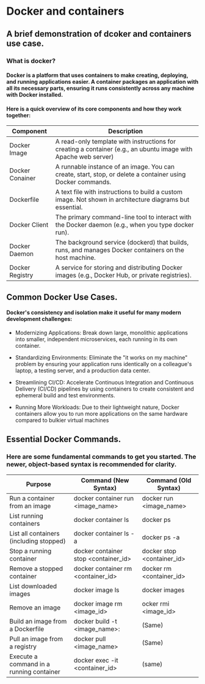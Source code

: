 # Docker and containers

## A brief demonstration of dcoker and containers use case.

### What is docker?

#### Docker is a platform that uses containers to make creating, deploying, and running applications easier. A container packages an application with all its necessary parts, ensuring it runs consistently across any machine with Docker installed.


#### Here is a quick overview of its core components and how they work together:

| Component        |                             Description |
-------------------|-----------------------------------------|
| Docker Image     | A read-only template with instructions for creating a container (e.g., an ubuntu image with Apache web server)|
| Docker Conainer  | A runnable instance of an image. You can create, start, stop, or delete a container using Docker commands. |
| Dockerfile       | A text file with instructions to build a custom image. Not shown in architecture diagrams but essential. |
| Docker Client    | The primary command-line tool to interact with the Docker daemon (e.g., when you type docker run). |
| Docker Daemon    | The background service (dockerd) that builds, runs, and manages Docker containers on the host machine. |
| Docker Registry  | A service for storing and distributing Docker images (e.g., Docker Hub, or private registries). |


## Common Docker Use Cases.

#### Docker's consistency and isolation make it useful for many modern development challenges:

* Modernizing Applications: Break down large, monolithic applications into smaller, independent microservices, each running in its own container.

* Standardizing Environments: Eliminate the "it works on my machine" problem by ensuring your application runs identically on a colleague's laptop, a testing server, and a production data center.

* Streamlining CI/CD: Accelerate Continuous Integration and Continuous Delivery (CI/CD) pipelines by using containers to create consistent and ephemeral build and test environments.

* Running More Workloads: Due to their lightweight nature, Docker containers allow you to run more applications on the same hardware compared to bulkier virtual machines

## Essential Docker Commands.

### Here are some fundamental commands to get you started. The newer, object-based syntax is recommended for clarity.

| Purpose | Command (New Syntax) | Command (Old Syntax) |
|---------|----------------------|----------------------|
| Run a container from an image | docker container run <image_name> | docker run <image_name> |
| List running containers | docker container ls | docker ps |
| List all containers (including stopped) | docker container ls -a | docker ps -a |
| Stop a running container | docker container stop <container_id> | docker stop <container_id> |
| Remove a stopped container | docker container rm <container_id> | docker rm <container_id> |
| List downloaded images | docker image ls | docker images |
| Remove an image | docker image rm <image_id> | ocker rmi <image_id> |
| Build an image from a Dockerfile | docker build -t <image_name>:<tag> | (Same) |
| Pull an image from a registry | docker pull <image_name> | (Same) |
| Execute a command in a running container |docker exec -it <container_id> <command> | (same) |


